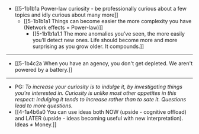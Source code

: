 - [[5-1b1b1a Power-law curiosity - be professionally curious about a few topics and idly curious about many more]]
  - [[5-1b1b1a1 Things can become easier the more complexity you have (Network effects = Power-law)]]
    - [[5-1b1b1a1.1 The more anomalies you’ve seen, the more easily you’ll detect new ones. Life should become more and more surprising as you grow older. It compounds.]]
---
- [[5-1b4c2a When you have an agency, you don't get depleted. We aren't powered by a battery.]]
---
- PG: *To increase your curiosity is to indulge it, by investigating things you're interested in. Curiosity is unlike most other appetites in this respect: indulging it tends to increase rather than to sate it. Questions lead to more questions.*
- [[4-1a4b6a0 You can use ideas both NOW (upside - cognitive offload) and LATER (upside - ideas becoming useful with new interpretation). Ideas ≠ Money.]]

